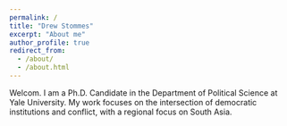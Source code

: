 ```yaml
---
permalink: /
title: "Drew Stommes"
excerpt: "About me"
author_profile: true
redirect_from: 
  - /about/
  - /about.html
---
```


Welcom. I am a Ph.D. Candidate in the Department of Political Science at Yale University. My work focuses on the intersection of democratic institutions and conflict, with a regional focus on South Asia. 
